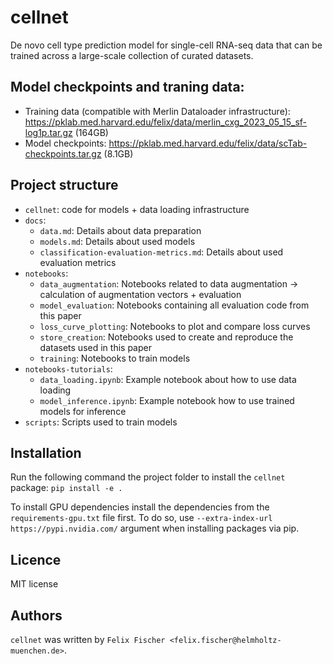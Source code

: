 cellnet
=======
De novo cell type prediction model for single-cell RNA-seq data that can be trained across a large-scale collection of 
curated datasets.

Model checkpoints and traning data:
-----
* Training data (compatible with Merlin Dataloader infrastructure): https://pklab.med.harvard.edu/felix/data/merlin_cxg_2023_05_15_sf-log1p.tar.gz (164GB) 
* Model checkpoints: https://pklab.med.harvard.edu/felix/data/scTab-checkpoints.tar.gz (8.1GB)

Project structure
-----
* ``cellnet``: code for models + data loading infrastructure
* ``docs``: 
  * ``data.md``: Details about data preparation
  * ``models.md``: Details about used models
  * ``classification-evaluation-metrics.md``: Details about used evaluation metrics
* ``notebooks``:
  * ``data_augmentation``: Notebooks related to data augmentation &rarr; calculation of augmentation vectors +
  evaluation 
  * ``model_evaluation``: Notebooks containing all evaluation code from this paper
  * ``loss_curve_plotting``: Notebooks to plot and compare loss curves
  * ``store_creation``: Notebooks used to create and reproduce the datasets used in this paper
  * ``training``: Notebooks to train models
* ``notebooks-tutorials``: 
  * ``data_loading.ipynb``: Example notebook about how to use data loading
  * ``model_inference.ipynb``: Example notebook how to use trained models for inference
* ``scripts``: Scripts used to train models

Installation
------------
Run the following command the project folder to install the ``cellnet`` package:
``pip install -e .``

To install GPU dependencies install the dependencies from the ``requirements-gpu.txt`` file first. 
To do so, use ``--extra-index-url https://pypi.nvidia.com/`` argument when installing packages via pip.

Licence
-------
MIT license

Authors
-------
`cellnet` was written by `Felix Fischer <felix.fischer@helmholtz-muenchen.de>`.
